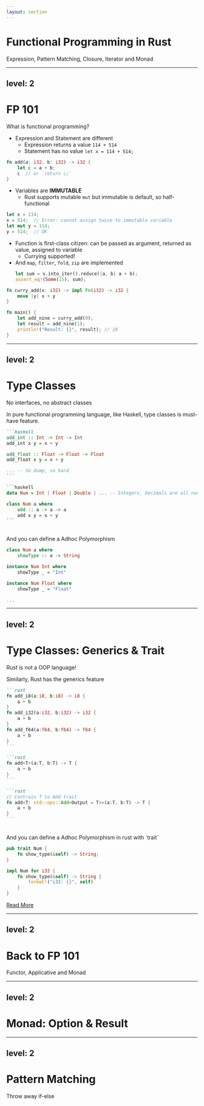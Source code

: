 ```yaml
---
layout: section
---
```

# Functional Programming in Rust

Expression, Pattern Matching, Closure, Iterator and Monad

---
level: 2
---
# FP 101

What is functional programming?

<div grid="~ cols-2 gap-2" m="t-2">

<v-clicks depth=2>

- Expression and Statement are different
    - Expression returns a value `114 + 514`
    - Statement has no value `let x = 114 + 514;`

```rust
fn add(a: i32, b: i32) -> i32 {
    let c = a + b;
    c  // or `return c;`
}
```
</v-clicks>

<v-clicks depth=2>

- Variables are **IMMUTABLE**
    - Rust supports mutable `mut` but immutable is default, so half-functional

```rust
let x = 114;
x = 514;  // Error: cannot assign twice to immutable variable
let mut y = 114;
y = 514;  // OK
```
</v-clicks>

<v-clicks depth=2>

- Function is first-class citizen: can be passed as argument, returned as value, assigned to variable
    - Currying supported!
- And `map`, `filter`, `fold`, `zip` are implemented
    ```rust
    let sum = v.into_iter().reduce(|a, b| a + b);
    assert_eq!(Some(15), sum);
    ```

```rust
fn curry_add(x: i32) -> impl Fn(i32) -> i32 {
    move |y| x + y
}

fn main() {
    let add_nine = curry_add(9);
    let result = add_nine(1);
    println!("Result: {}", result); // 10
}
```
</v-clicks>

</div>

---
level: 2
---
# Type Classes
No interfaces, no abstract classes

In pure functional programming language, like Haskell, type classes is must-have feature.

````md magic-move {lines: true}
```haskell
add_int :: Int -> Int -> Int
add_int x y = x + y

add_float :: Float -> Float -> Float
add_float x y = x + y

... -- So dump, so hard
```

```haskell
data Num = Int | Float | Double | ... -- Integers, Decimals are all numbers

class Num a where
    add :: a -> a -> a
    add x y = x + y
```
````
<br>
<v-click>
And you can define a Adhoc Polymorphism

```haskell
class Num a where
    showType :: a -> String

instance Num Int where
    showType _ = "Int"

instance Num Float where
    showType _ = "Float"

...
```
</v-click>

---
level: 2
---
# Type Classes: Generics & Trait
Rust is not a OOP language!

Similarly, Rust has the generics feature

````md magic-move {lines: true}
```rust
fn add_i8(a:i8, b:i8) -> i8 {
    a + b
}
fn add_i32(a:i32, b:i32) -> i32 {
    a + b
}
fn add_f64(a:f64, b:f64) -> f64 {
    a + b
}
```

```rust
fn add<T>(a:T, b:T) -> T {
    a + b
}
```

```rust
// Contrain T to Add trait
fn add<T: std::ops::Add<Output = T>>(a:T, b:T) -> T {
    a + b
}
```
````
<br>
<v-click>
And you can define a Adhoc Polymorphism in rust with `trait`

```rust
pub trait Num {
    fn show_type(&self) -> String;
}

impl Num for i32 {
    fn show_type(&self) -> String {
        format!("i32: {}", self)
    }
}
```

[Read More](https://course.rs/basic/trait/trait.html)
</v-click>

---
level: 2
---
# Back to FP 101
Functor, Applicative and Monad


---
level: 2
---
# Monad: Option & Result


---
level: 2
---
# Pattern Matching
Throw away if-else

